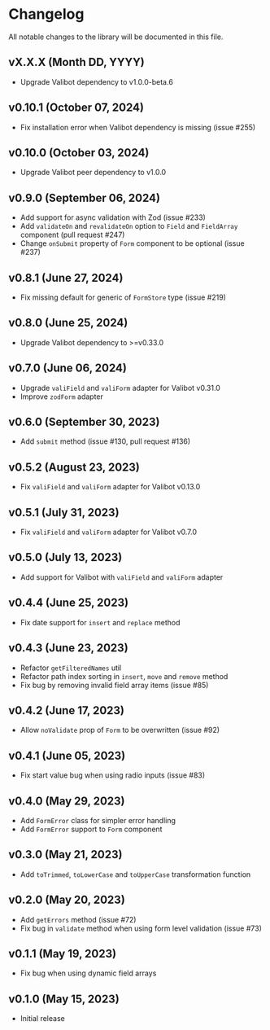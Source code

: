 # Changelog

All notable changes to the library will be documented in this file.

## vX.X.X (Month DD, YYYY)

- Upgrade Valibot dependency to v1.0.0-beta.6

## v0.10.1 (October 07, 2024)

- Fix installation error when Valibot dependency is missing (issue #255)

## v0.10.0 (October 03, 2024)

- Upgrade Valibot peer dependency to v1.0.0

## v0.9.0 (September 06, 2024)

- Add support for async validation with Zod (issue #233)
- Add `validateOn` and `revalidateOn` option to `Field` and `FieldArray` component (pull request #247)
- Change `onSubmit` property of `Form` component to be optional (issue #237)

## v0.8.1 (June 27, 2024)

- Fix missing default for generic of `FormStore` type (issue #219)

## v0.8.0 (June 25, 2024)

- Upgrade Valibot dependency to >=v0.33.0

## v0.7.0 (June 06, 2024)

- Upgrade `valiField` and `valiForm` adapter for Valibot v0.31.0
- Improve `zodForm` adapter

## v0.6.0 (September 30, 2023)

- Add `submit` method (issue #130, pull request #136)

## v0.5.2 (August 23, 2023)

- Fix `valiField` and `valiForm` adapter for Valibot v0.13.0

## v0.5.1 (July 31, 2023)

- Fix `valiField` and `valiForm` adapter for Valibot v0.7.0

## v0.5.0 (July 13, 2023)

- Add support for Valibot with `valiField` and `valiForm` adapter

## v0.4.4 (June 25, 2023)

- Fix date support for `insert` and `replace` method

## v0.4.3 (June 23, 2023)

- Refactor `getFilteredNames` util
- Refactor path index sorting in `insert`, `move` and `remove` method
- Fix bug by removing invalid field array items (issue #85)

## v0.4.2 (June 17, 2023)

- Allow `noValidate` prop of `Form` to be overwritten (issue #92)

## v0.4.1 (June 05, 2023)

- Fix start value bug when using radio inputs (issue #83)

## v0.4.0 (May 29, 2023)

- Add `FormError` class for simpler error handling
- Add `FormError` support to `Form` component

## v0.3.0 (May 21, 2023)

- Add `toTrimmed`, `toLowerCase` and `toUpperCase` transformation function

## v0.2.0 (May 20, 2023)

- Add `getErrors` method (issue #72)
- Fix bug in `validate` method when using form level validation (issue #73)

## v0.1.1 (May 19, 2023)

- Fix bug when using dynamic field arrays

## v0.1.0 (May 15, 2023)

- Initial release
